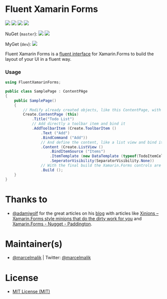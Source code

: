 # Fluent Xamarin Forms
[![](https://img.shields.io/badge/gitter-join%20chat%20→-brightgreen.svg)](https://gitter.im/MarcelMalik/Fluent-Xamarin-Forms "Join chat")
[![](https://img.shields.io/badge/twitter-follow%20%40MarcelMalik-blue.svg)](https://twitter.com/intent/follow?original_referer=https%3A%2F%2Fgithub.com%2FMarcelMalik%2FFluent-Xamarin-Forms&screen_name=MarcelMalik&tw_p=followbutton "Follow me on Twitter")
[![](https://img.shields.io/github/release/MarcelMalik/Fluent-Xamarin-Forms.svg)](https://github.com/MarcelMalik/Fluent-Xamarin-Forms/releases "Latest release")
[![](https://www.myget.org/BuildSource/Badge/fluent-xamarin-forms?identifier=2d689f98-504a-48b8-8cf0-d9d32db980b8)](https://www.myget.org/ "Build Status")

NuGet (`master`): [![](http://img.shields.io/nuget/v/fluent-xamarin-forms.svg)](http://www.nuget.org/packages/fluent-xamarin-forms) [![](http://img.shields.io/nuget/dt/fluent-xamarin-forms.svg)](http://www.nuget.org/packages/fluent-xamarin-forms)

MyGet (`dev`):
[![](http://img.shields.io/myget/fluent-xamarin-forms/v/FluentXamarinForms.svg)](https://www.myget.org/gallery/fluent-xamarin-forms) 

Fluent Xamarin Forms is a [fluent interface](http://en.wikipedia.org/wiki/Fluent_interface "Fluent Interface") for Xamarin.Forms to build the layout of your UI in a fluent way.

### Usage
```csharp
using FluentXamarinForms;

public class SamplePage : ContentPAge
{
    public SamplePage()
    {
        // Modify already created objects, like this ContentPage, with handover as a parameter
        Create.ContentPage (this)
            .Title("Todo List")
            // Add directly a toolbar item and bind it
            .AddToolbarItem (Create.ToolbarItem ()
                .Text ("Add")
                .BindCommand ("Add"))
                // And define the content, like a list view and bind it to "Items"
                .Content (Create.ListView ()
                    .BindItemSource ("Items")
                    .ItemTemplate (new DataTemplate (typeof(TodoItemCell)))
                    .SeperatorVisibility(SeparatorVisibility.None))
                // With the final build the Xamarin.Forms controls are created
                .Build ();
    }
}
```
# Thanks to
- [@adamjwolf](https://twitter.com/adamjwolf) for the great articles on his [blog](https://www.syntaxismyui.com/) with articles like [Xinions – Xamarin.Forms style minions that do the dirty work for you](https://www.syntaxismyui.com/xinions-xamarin-forms-style-minions-that-do-the-dirty-work-for-you/) and [Xamarin.Forms - Nugget - Paddington](https://www.syntaxismyui.com/xamarin-forms-nugget-paddington/). 

# Maintainer(s)
- [@marcelmalik](https://github.com/MarcelMalik) | Twitter: [@marcelmalik](https://twitter.com/MarcelMalik)

# License
- [MIT License (MIT)](https://raw.githubusercontent.com/MarcelMalik/Fluent-Xamarin-Forms/master/LICENSE)